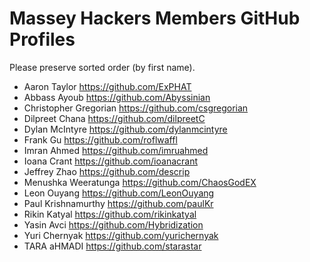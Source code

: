 # Massey Hackers Members GitHub Profiles
Please preserve sorted order (by first name).

- Aaron Taylor https://github.com/ExPHAT
- Abbass Ayoub https://github.com/Abyssinian
- Christopher Gregorian https://github.com/csgregorian
- Dilpreet Chana https://github.com/dilpreetC
- Dylan McIntyre https://github.com/dylanmcintyre
- Frank Gu https://github.com/roflwaffl
- Imran Ahmed https://github.com/imruahmed
- Ioana Crant https://github.com/ioanacrant
- Jeffrey Zhao https://github.com/descrip
- Menushka Weeratunga https://github.com/ChaosGodEX
- Leon Ouyang https://github.com/LeonOuyang
- Paul Krishnamurthy https://github.com/paulKr
- Rikin Katyal https://github.com/rikinkatyal
- Yasin Avci https://github.com/Hybridization
- Yuri Chernyak https://github.com/yurichernyak
- TARA aHMADI https://github.com/starastar
